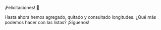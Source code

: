 ¡Felicitaciones! :clap:

Hasta ahora hemos agregado, quitado y consultado longitudes. ¿Qué más podemos hacer con las listas? ¡Síguenos!